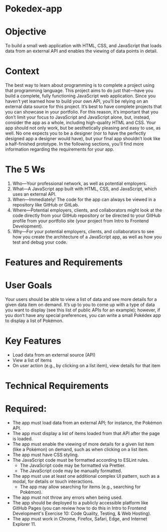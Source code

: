 # Pokedex-app

# Objective
To build a small web application with HTML, CSS, and JavaScript that loads
data from an external API and enables the viewing of data points in detail.

# Context
The best way to learn about programming is to complete a project using that programming language.
This project aims to do just that—have you build a complete, fully functioning JavaScript web
application. Since you haven’t yet learned how to build your own API, you’ll be relying on an external
data source for this project.
It’s best to have complete projects that you can showcase in your portfolio. For this reason, it’s
important that you don’t limit your focus to JavaScript and JavaScript alone, but, instead, consider the
app as a whole, including high-quality HTML and CSS. Your app should not only work, but be
aesthetically pleasing and easy to use, as well. No one expects you to be a designer (nor to have the
perfectly designed app a designer would have), but your final app shouldn’t look like a half-finished
prototype.
In the following sections, you’ll find more information regarding the requirements for your app.

# The 5 Ws
1. Who—Your professional network, as well as potential employers.
2. What—A JavaScript app built with HTML, CSS, and JavaScript, which uses an
external API.
3. When—Immediately! The code for the app can always be viewed in a repository like
GitHub or GitLab.
4. Where—Potential employers, clients, and collaborators might look at the code
directly from your GitHub repository or be directed to your GitHub profile from your
portfolio site (your project from Intro to Frontend Development).
5. Why—For your potential employers, clients, and collaborators to see how you create
the architecture of a JavaScript app, as well as how you test and debug your code.

# Features and Requirements

# User Goals
Your users should be able to view a list of data and see more details for a given data item on demand.
It’s up to you to come up with a type of data you want to display (see this list of public APIs for an
example); however, if you don’t have any special preferences, you can write a small Pokédex app to
display a list of Pokémon.

# Key Features
- Load data from an external source (API)
- View a list of items
- On user action (e.g., by clicking on a list item), view details for that item

# Technical Requirements

# Required:
- The app must load data from an external API; for instance, the Pokémon API.
- The app must display a list of items loaded from that API after the page is loaded.
- The app must enable the viewing of more details for a given list item (like a Pokémon) on
demand, such as when clicking on a list item.
- The app must have CSS styling.
- The JavaScript code must be formatted according to ESLint rules.
  - The JavaScript code may be formatted via Prettier.
  - The JavaScript code may be manually formatted.
- The app must use at least one additional complex UI pattern, such as a modal, for details or
touch interactions.
  - The app may allow searching for items (e.g., searching for Pokémon).
- The app must not throw any errors when being used.
- The app should be deployed to a publicly accessible platform like GitHub Pages (you can
review how to do this in Intro to Frontend Development's Exercise 10: Code Quality, Testing, &
Web Hosting).
- The app must work in Chrome, Firefox, Safari, Edge, and Internet Explorer 11.
